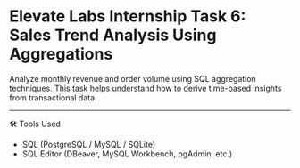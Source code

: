 #  Elevate Labs Internship Task 6: Sales Trend Analysis Using Aggregations
Analyze monthly revenue and order volume using SQL aggregation techniques. This task helps understand how to derive time-based insights from transactional data.

---

 🛠 Tools Used

- SQL (PostgreSQL / MySQL / SQLite)
- SQL Editor (DBeaver, MySQL Workbench, pgAdmin, etc.)

